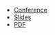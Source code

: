 * [Conference](https://colocatedeventseu2023.sched.com/event/1Jo8c/prometheus-project-updates-richard-hartmann-grafana-labs)
* [Slides](https://docs.google.com/presentation/d/1IOqnTa6FVVv4_1TQVCgaPcDY4TuxDaDCWJqwwUl01Yw/)
* [PDF](2023-04-18--Observability_day-Opening-Prometheus_update-Closing.pdf)

